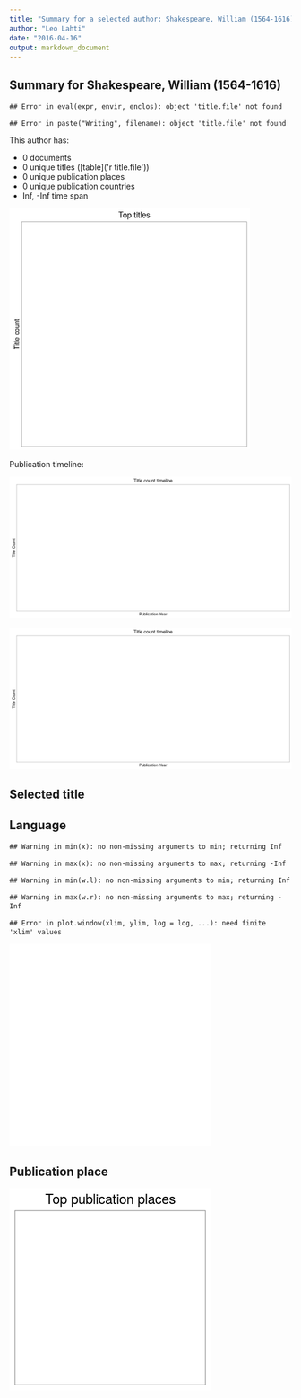 ```yaml
---
title: "Summary for a selected author: Shakespeare, William (1564-1616)"
author: "Leo Lahti"
date: "2016-04-16"
output: markdown_document
---
```


## Summary for Shakespeare, William (1564-1616)


```
## Error in eval(expr, envir, enclos): object 'title.file' not found
```

```
## Error in paste("Writing", filename): object 'title.file' not found
```

This author has:

  * 0 documents
  * 0 unique titles ([table]('r title.file'))
  * 0 unique publication places
  * 0 unique publication countries
  * Inf, -Inf time span   


<img src="figure/selected_author_summary_titlecount-1.png" title="plot of chunk selected_author_summary_titlecount" alt="plot of chunk selected_author_summary_titlecount" width="430px" />


Publication timeline:

![plot of chunk selected_author_summary_timeline](figure/selected_author_summary_timeline-1.png)


![plot of chunk selected_author_summary_timeline_by_country](figure/selected_author_summary_timeline_by_country-1.png)

## Selected title




## Language


```
## Warning in min(x): no non-missing arguments to min; returning Inf
```

```
## Warning in max(x): no non-missing arguments to max; returning -Inf
```

```
## Warning in min(w.l): no non-missing arguments to min; returning Inf
```

```
## Warning in max(w.r): no non-missing arguments to max; returning -Inf
```

```
## Error in plot.window(xlim, ylim, log = log, ...): need finite 'xlim' values
```

![plot of chunk selected_author_summary_language](figure/selected_author_summary_language-1.png)


## Publication place

![plot of chunk selected_author_summary_place](figure/selected_author_summary_place-1.png)

